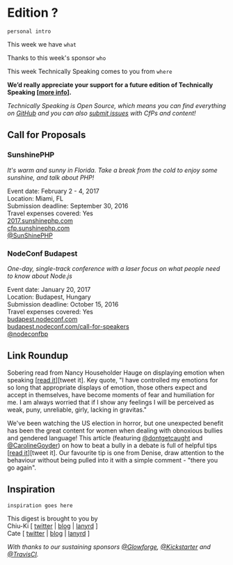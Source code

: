 # Edition ?

`personal intro`

This week we have `what`

Thanks to this week's sponsor `who`

This week Technically Speaking comes to you from `where`

**We’d really appreciate your support for a future edition of Technically Speaking [[more info](http://www.techspeak.email/sponsorship/)].**  

*Technically Speaking is Open Source, which means you can find everything on [GitHub](https://github.com/catehstn/technically-speaking/) and you can also [submit issues](https://github.com/catehstn/technically-speaking/issues/new) with CfPs and content!*  

## Call for Proposals

### SunshinePHP
*It's warm and sunny in Florida. Take a break from the cold to enjoy some sunshine, and talk about PHP!*
 
Event date: February 2 - 4, 2017  
Location: Miami, FL  
Submission deadline: September 30, 2016  
Travel expenses covered: Yes  
[2017.sunshinephp.com](https://2017.sunshinephp.com/)  
[cfp.sunshinephp.com](https://cfp.sunshinephp.com/)  
[@SunShinePHP](https://twitter.com/SunShinePHP)


### NodeConf Budapest
*One-day, single-track conference with a laser focus on what people need to know about Node.js*

Event date: January 20, 2017  
Location: Budapest, Hungary  
Submission deadline: October 15, 2016  
Travel expenses covered: Yes  
[budapest.nodeconf.com](http://budapest.nodeconf.com)  
[budapest.nodeconf.com/call-for-speakers](http://budapest.nodeconf.com/call-for-speakers)  
[@nodeconfbp](https://twitter.com/nodeconfbp)


## Link Roundup

Sobering read from Nancy Householder Hauge on displaying emotion when speaking [[read it](http://consultingadultblog.blogspot.com/2016/09/speaking-as-woman.html)][tweet it]. Key quote, "I have controlled my emotions for so long that appropriate displays of emotion, those others expect and accept in themselves, have become moments of fear and humiliation for me.  I am always worried that if I show any feelings I will be perceived as weak, puny, unreliable, girly, lacking in gravitas."

We've been watching the US election in horror, but one unexpected benefit has been the great content for women when dealing with obnoxious bullies and gendered language! This article (featuring [@dontgetcaught](http://twitter.com/dontgetcaught) and [@CarolineGoyder](http://twitter.com/CarolineGoyder)) on how to beat a bully in a debate is full of helpful tips [[read it](http://qz.com/790454/a-strategy-to-help-hillary-clinton-beat-donald-trump-in-the-debates-can-also-help-you-defeat-the-office-bully/)][tweet it]. Our favourite tip is one from Denise, draw attention to the behaviour without being pulled into it with a simple comment - "there you go again". 

## Inspiration

`inspiration goes here`  


This digest is brought to you by  
Chiu-Ki [ [twitter](https://twitter.com/chiuki) | [blog](http://blog.sqisland.com/) | [lanyrd](http://lanyrd.com/profile/chiuki/) ]  
Cate [ [twitter](https://twitter.com/catehstn) | [blog](http://www.catehuston.com/blog/) | [lanyrd](http://lanyrd.com/profile/catehstn/) ]

*With thanks to our sustaining sponsors [@Glowforge](http://twitter.com/glowforge), [@Kickstarter](http://twitter.com/kickstarter) and [@TravisCI](http://twitter.com/travisci).*
